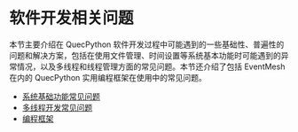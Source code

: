 # 软件开发相关问题

本节主要介绍在 QuecPython 软件开发过程中可能遇到的一些基础性、普遍性的问题和解决方案，包括在使用文件管理、时间设置等系统基本功能时可能遇到的异常情况，以及多线程和线程管理方面的常见问题。本节还介绍了包括 EventMesh 在内的 QuecPython 实用编程框架在使用中的常见问题。

- [系统基础功能常见问题](./os.md)
- [多线程开发常见问题](./threads.md)
- [编程框架](./frameworks.md)
